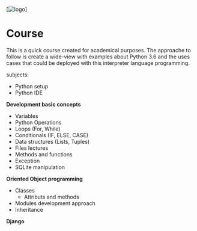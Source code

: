 [![logo](https://upload.wikimedia.org/wikipedia/commons/c/c3/Python-logo-notext.svg)]

# Course 

This is a quick course created for academical purposes. The approache to follow is create a wide-view with examples about Python 3.6 
and the uses cases that could be deployed with this interpreter language programming.

subjects: 

* Python setup
* Python IDE

**Development basic concepts**
* Variables
* Python Operations
* Loops (For, While)
* Conditionals (IF, ELSE, CASE)
* Data structures (Lists, Tuples)
* Files lectures
* Methods and functions 
* Exception
* SQLite manipulation

**Oriented Object programming**
* Classes
  * Attributs and methods
* Modules development approach   
* Inheritance

**Django**
 
